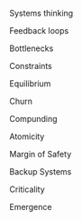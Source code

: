 ---
---

Systems thinking 
 
Feedback loops 

Bottlenecks

Constraints

Equilibrium

Churn

Compunding 

Atomicity

Margin of Safety  

Backup Systems

Criticality

Emergence